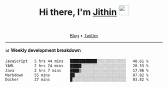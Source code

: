 <h1 align="center">Hi there, I'm <a href="https://jithset.github.io/" target="_blank">Jithin</a> <img
src="https://github.com/blackcater/blackcater/raw/main/images/Hi.gif" height="32" /></h1>

<br />

<p align="center">
  <a href="https://jithset.github.io">Blog</a> •
  <a href="https://twitter.com/jithset">Twitter</a>
</p>

---

📊 **Weekly development breakdown**

<!--START_SECTION:waka-->

```txt
JavaScript   5 hrs 44 mins   ████████████░░░░░░░░░░░░░   48.61 %
YAML         2 hrs 24 mins   █████░░░░░░░░░░░░░░░░░░░░   20.33 %
Java         2 hrs 7 mins    ████▒░░░░░░░░░░░░░░░░░░░░   17.96 %
Markdown     55 mins         ██░░░░░░░░░░░░░░░░░░░░░░░   07.82 %
Docker       27 mins         █░░░░░░░░░░░░░░░░░░░░░░░░   03.82 %
```

<!--END_SECTION:waka-->

